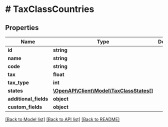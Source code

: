 # # TaxClassCountries

## Properties

Name | Type | Description | Notes
------------ | ------------- | ------------- | -------------
**id** | **string** |  | [optional]
**name** | **string** |  | [optional]
**code** | **string** |  | [optional]
**tax** | **float** |  | [optional]
**tax_type** | **int** |  | [optional]
**states** | [**\OpenAPI\Client\Model\TaxClassStates[]**](TaxClassStates.md) |  | [optional]
**additional_fields** | **object** |  | [optional]
**custom_fields** | **object** |  | [optional]

[[Back to Model list]](../../README.md#models) [[Back to API list]](../../README.md#endpoints) [[Back to README]](../../README.md)

